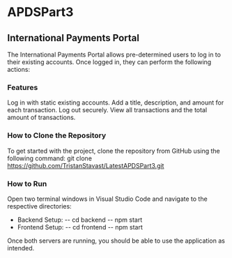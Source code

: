 # APDSPart3

## International Payments Portal
The International Payments Portal allows pre-determined users to log in to their existing accounts. Once logged in, they can perform the following actions:

### Features
Log in with static existing accounts.
Add a title, description, and amount for each transaction.
Log out securely.
View all transactions and the total amount of transactions.

### How to Clone the Repository
To get started with the project, clone the repository from GitHub using the following command:
git clone https://github.com/TristanStavast/LatestAPDSPart3.git

### How to Run
Open two terminal windows in Visual Studio Code and navigate to the respective directories:
- Backend Setup:
-- cd backend
-- npm start
- Frontend Setup:
-- cd frontend
-- npm start

Once both servers are running, you should be able to use the application as intended.
